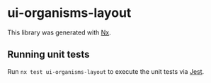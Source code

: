 # ui-organisms-layout

This library was generated with [Nx](https://nx.dev).

## Running unit tests

Run `nx test ui-organisms-layout` to execute the unit tests via [Jest](https://jestjs.io).
